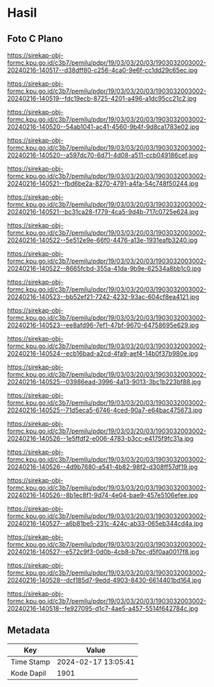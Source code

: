 # Hasil

## Foto C Plano

https://sirekap-obj-formc.kpu.go.id/c3b7/pemilu/pdpr/19/03/03/20/03/1903032003002-20240216-140517--d38dff80-c256-4ca0-9e6f-cc1dd29c65ec.jpg

https://sirekap-obj-formc.kpu.go.id/c3b7/pemilu/pdpr/19/03/03/20/03/1903032003002-20240216-140519--fdc19ecb-8725-4201-a496-a1dc95cc21c2.jpg

https://sirekap-obj-formc.kpu.go.id/c3b7/pemilu/pdpr/19/03/03/20/03/1903032003002-20240216-140520--54ab1041-ac41-4560-9b4f-9d8ca1783e02.jpg

https://sirekap-obj-formc.kpu.go.id/c3b7/pemilu/pdpr/19/03/03/20/03/1903032003002-20240216-140520--a597dc70-6d71-4d08-a511-ccb049186cef.jpg

https://sirekap-obj-formc.kpu.go.id/c3b7/pemilu/pdpr/19/03/03/20/03/1903032003002-20240216-140521--fbd6be2a-8270-4791-a4fa-54c748f50244.jpg

https://sirekap-obj-formc.kpu.go.id/c3b7/pemilu/pdpr/19/03/03/20/03/1903032003002-20240216-140521--bc31ca28-f779-4ca5-9d4b-717c0725e624.jpg

https://sirekap-obj-formc.kpu.go.id/c3b7/pemilu/pdpr/19/03/03/20/03/1903032003002-20240216-140522--5e512e9e-66f0-4476-a13e-1931eafb3240.jpg

https://sirekap-obj-formc.kpu.go.id/c3b7/pemilu/pdpr/19/03/03/20/03/1903032003002-20240216-140522--8665fcbd-355a-41da-9b9e-62534a8bb1c0.jpg

https://sirekap-obj-formc.kpu.go.id/c3b7/pemilu/pdpr/19/03/03/20/03/1903032003002-20240216-140523--bb52ef21-7242-4232-93ac-604cf8ea4121.jpg

https://sirekap-obj-formc.kpu.go.id/c3b7/pemilu/pdpr/19/03/03/20/03/1903032003002-20240216-140523--ee8afd96-7ef1-47bf-9670-64758695e629.jpg

https://sirekap-obj-formc.kpu.go.id/c3b7/pemilu/pdpr/19/03/03/20/03/1903032003002-20240216-140524--ecb16bad-a2cd-4fa9-aef4-14b0f37b980e.jpg

https://sirekap-obj-formc.kpu.go.id/c3b7/pemilu/pdpr/19/03/03/20/03/1903032003002-20240216-140525--03986ead-3996-4a13-9013-3bc1b223bf88.jpg

https://sirekap-obj-formc.kpu.go.id/c3b7/pemilu/pdpr/19/03/03/20/03/1903032003002-20240216-140525--71d5eca5-6746-4ced-90a7-e64bac475673.jpg

https://sirekap-obj-formc.kpu.go.id/c3b7/pemilu/pdpr/19/03/03/20/03/1903032003002-20240216-140526--1e5ffdf2-e006-4783-b3cc-e4175f9fc31a.jpg

https://sirekap-obj-formc.kpu.go.id/c3b7/pemilu/pdpr/19/03/03/20/03/1903032003002-20240216-140526--4d9b7680-a541-4b82-98f2-d308ff57df19.jpg

https://sirekap-obj-formc.kpu.go.id/c3b7/pemilu/pdpr/19/03/03/20/03/1903032003002-20240216-140526--8b1ec8f1-9d74-4e04-bae9-457e5106efee.jpg

https://sirekap-obj-formc.kpu.go.id/c3b7/pemilu/pdpr/19/03/03/20/03/1903032003002-20240216-140527--a6b81be5-231c-424c-ab33-065eb344cd4a.jpg

https://sirekap-obj-formc.kpu.go.id/c3b7/pemilu/pdpr/19/03/03/20/03/1903032003002-20240216-140527--e572c9f3-0d0b-4cb8-b7bc-d5f0aa0017f8.jpg

https://sirekap-obj-formc.kpu.go.id/c3b7/pemilu/pdpr/19/03/03/20/03/1903032003002-20240216-140528--dcf185d7-9edd-4903-8430-6614401bd164.jpg

https://sirekap-obj-formc.kpu.go.id/c3b7/pemilu/pdpr/19/03/03/20/03/1903032003002-20240216-140518--fe927095-d1c7-4ae5-a457-5514f642784c.jpg


## Metadata

| Key        | Value               |
| ---------- | ------------------- |
| Time Stamp | 2024-02-17 13:05:41 |
| Kode Dapil | 1901                |



